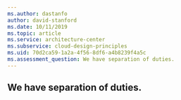```yaml
---
ms.author: dastanfo
author: david-stanford
ms.date: 10/11/2019
ms.topic: article
ms.service: architecture-center
ms.subservice: cloud-design-principles
ms.uid: 70d2ca59-1a2a-4f56-8df6-a4b8239f4a5c
ms.assessment_question: We have separation of duties.
---
```

## We have separation of duties.


